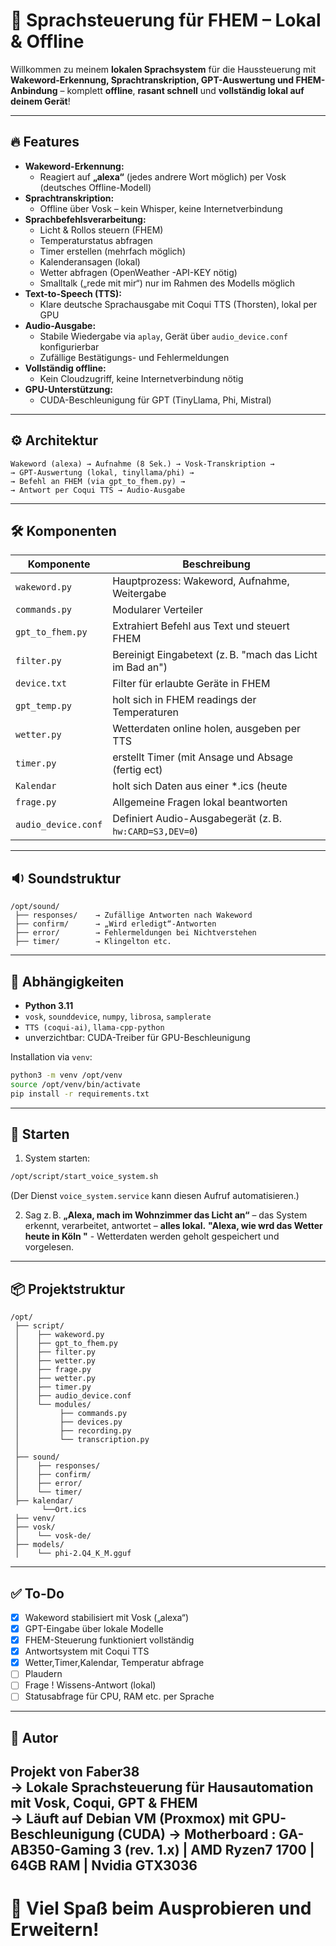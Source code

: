 
# 📢 Sprachsteuerung für FHEM – Lokal & Offline

Willkommen zu meinem **lokalen Sprachsystem** für die Haussteuerung mit **Wakeword-Erkennung, Sprachtranskription, GPT-Auswertung und FHEM-Anbindung** – komplett **offline**, **rasant schnell** und **vollständig lokal auf deinem Gerät**!

---

## 🔥 Features

- **Wakeword-Erkennung:**  
  - Reagiert auf **„alexa“** (jedes andrere Wort möglich) per Vosk (deutsches Offline-Modell)
- **Sprachtranskription:**  
  - Offline über Vosk – kein Whisper, keine Internetverbindung
- **Sprachbefehlsverarbeitung:**  
  - Licht & Rollos steuern (FHEM)
  - Temperaturstatus abfragen
  - Timer erstellen (mehrfach möglich)
  - Kalenderansagen (lokal)
  - Wetter abfragen (OpenWeather  -API-KEY nötig)
  - Smalltalk („rede mit mir“) nur im Rahmen des Modells möglich
- **Text-to-Speech (TTS):**  
  - Klare deutsche Sprachausgabe mit Coqui TTS (Thorsten), lokal per GPU
- **Audio-Ausgabe:**  
  - Stabile Wiedergabe via `aplay`, Gerät über `audio_device.conf` konfigurierbar
  - Zufällige Bestätigungs- und Fehlermeldungen
- **Vollständig offline:**  
  - Kein Cloudzugriff, keine Internetverbindung nötig
- **GPU-Unterstützung:**  
  - CUDA-Beschleunigung für GPT (TinyLlama, Phi, Mistral)

---

## ⚙️ Architektur

```text
Wakeword (alexa) → Aufnahme (8 Sek.) → Vosk-Transkription → 
→ GPT-Auswertung (lokal, tinyllama/phi) → 
→ Befehl an FHEM (via gpt_to_fhem.py) → 
→ Antwort per Coqui TTS → Audio-Ausgabe
```

---

## 🛠️ Komponenten

| Komponente              | Beschreibung |
|-------------------------|--------------|
| `wakeword.py`           | Hauptprozess: Wakeword, Aufnahme, Weitergabe |
| `commands.py`           | Modularer Verteiler |
| `gpt_to_fhem.py`        | Extrahiert Befehl aus Text und steuert FHEM |
| `filter.py`             | Bereinigt Eingabetext (z. B. "mach das Licht im Bad an") |
| `device.txt`            | Filter für erlaubte Geräte in FHEM |
| `gpt_temp.py`           | holt sich in FHEM readings der Temperaturen |
| `wetter.py`             | Wetterdaten online holen, ausgeben per TTS |
| `timer.py`              | erstellt Timer (mit Ansage und Absage (fertig ect)|
| `Kalendar`              | holt sich Daten aus einer *.ics (heute|morgen|woche)
| `frage.py`              | Allgemeine Fragen lokal beantworten |
| `audio_device.conf`     | Definiert Audio-Ausgabegerät (z. B. `hw:CARD=S3,DEV=0`) |

---

## 🔉 Soundstruktur

```text
/opt/sound/
 ├── responses/    → Zufällige Antworten nach Wakeword
 ├── confirm/      → „Wird erledigt“-Antworten
 ├── error/        → Fehlermeldungen bei Nichtverstehen
 ├── timer/        → Klingelton etc.
```

---

## 🧰 Abhängigkeiten

- **Python 3.11**
- `vosk`, `sounddevice`, `numpy`, `librosa`, `samplerate`
- `TTS (coqui-ai)`, `llama-cpp-python`
- unverzichtbar: CUDA-Treiber für GPU-Beschleunigung 
  

Installation via `venv`:

```bash
python3 -m venv /opt/venv
source /opt/venv/bin/activate
pip install -r requirements.txt
```

---

## 🏁 Starten

1. System starten:

```bash
/opt/script/start_voice_system.sh
```

(Der Dienst `voice_system.service` kann diesen Aufruf automatisieren.)

2. Sag z. B. **„Alexa, mach im Wohnzimmer das Licht an“** – das System erkennt, verarbeitet, antwortet – **alles lokal.**
            **"Alexa, wie wrd das Wetter heute in Köln "** - Wetterdaten werden geholt gespeichert und vorgelesen.
---

## 📦 Projektstruktur

```text
/opt/
 ├── script/
 │    ├── wakeword.py
 │    ├── gpt_to_fhem.py
 │    ├── filter.py
 │    ├── wetter.py
 │    ├── frage.py
 │    ├── wetter.py
 │    ├── timer.py
 │    ├── audio_device.conf
 │    └── modules/
 │         ├── commands.py
 │         ├── devices.py
 │         ├── recording.py
 │         └── transcription.py   
 │
 ├── sound/
 │    ├── responses/
 │    ├── confirm/
 │    ├── error/
 │    └── timer/
 ├── kalendar/
       └──Ort.ics   
 ├── venv/
 ├── vosk/
 │    └── vosk-de/
 ├── models/
 │    └── phi-2.Q4_K_M.gguf
```

---

## ✅ To-Do

- [x] Wakeword stabilisiert mit Vosk („alexa“)
- [x] GPT-Eingabe über lokale Modelle
- [x] FHEM-Steuerung funktioniert vollständig
- [x] Antwortsystem mit Coqui TTS
- [x] Wetter,Timer,Kalendar, Temperatur abfrage
- [ ] Plaudern  
- [ ] Frage ! Wissens-Antwort (lokal)
- [ ] Statusabfrage für CPU, RAM etc. per Sprache
---

## 👤 Autor

Projekt von **Faber38**  
→ Lokale Sprachsteuerung für Hausautomation mit Vosk, Coqui, GPT & FHEM  
→ Läuft auf Debian VM (Proxmox) mit GPU-Beschleunigung (CUDA)
→ Motherboard : GA-AB350-Gaming 3 (rev. 1.x) | AMD Ryzen7 1700 | 64GB RAM | Nvidia GTX3036
---

# 🚀 Viel Spaß beim Ausprobieren und Erweitern!
